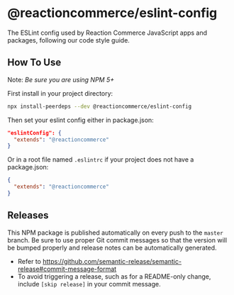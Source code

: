 # @reactioncommerce/eslint-config

The ESLint config used by Reaction Commerce JavaScript apps and packages, following our code style guide.

## How To Use

Note: _Be sure you are using NPM 5+_

First install in your project directory:

```bash
npx install-peerdeps --dev @reactioncommerce/eslint-config
```

Then set your eslint config either in package.json:

```json
"eslintConfig": {
  "extends": "@reactioncommerce"
}
```

Or in a root file named `.eslintrc` if your project does not have a package.json:

```json
{
  "extends": "@reactioncommerce"
}
```

## Releases

This NPM package is published automatically on every push to the `master` branch. Be sure to use proper Git commit messages so that the version will be bumped properly and release notes can be automatically generated.

- Refer to https://github.com/semantic-release/semantic-release#commit-message-format
- To avoid triggering a release, such as for a README-only change, include `[skip release]` in your commit message.
